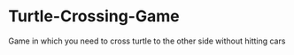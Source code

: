 # Turtle-Crossing-Game
Game in which you need to cross turtle to the other side without hitting cars
